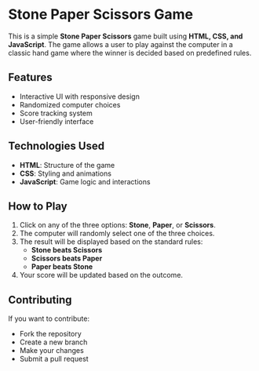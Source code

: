 # Stone Paper Scissors Game

This is a simple **Stone Paper Scissors** game built using **HTML, CSS, and JavaScript**. The game allows a user to play against the computer in a classic hand game where the winner is decided based on predefined rules.

## Features
- Interactive UI with responsive design
- Randomized computer choices
- Score tracking system
- User-friendly interface

## Technologies Used
- **HTML**: Structure of the game
- **CSS**: Styling and animations
- **JavaScript**: Game logic and interactions

## How to Play
1. Click on any of the three options: **Stone**, **Paper**, or **Scissors**.
2. The computer will randomly select one of the three choices.
3. The result will be displayed based on the standard rules:
   - **Stone beats Scissors**
   - **Scissors beats Paper**
   - **Paper beats Stone**
4. Your score will be updated based on the outcome.

## Contributing
If you want to contribute:
- Fork the repository
- Create a new branch
- Make your changes
- Submit a pull request



